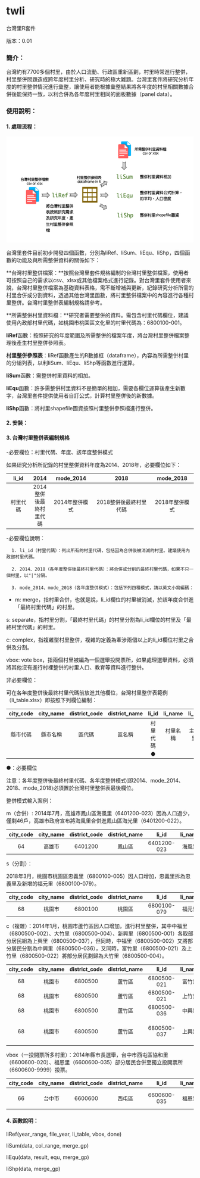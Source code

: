 <style>
table:nth-of-type(1) {
    display:table;
    width:100%;
}
table:nth-of-type(1) th:nth-of-type(2) {
    width:10%;
}
</style>

# twli

台灣里R套件

版本：0.01

### 簡介：

台灣約有7700多個村里，由於人口流動、行政區重新區劃，村里時常進行整併，村里整併問題造成跨年度村里分析、研究時的極大難題。台灣里套件將研究分析年度的村里整併情況進行彙整，讓使用者能根據彙整結果將各年度的村里相關數據合併後能保持一致，以利合併為各年度村里相同的面板數據（panel data）。

### 使用說明：


#### 1. 處理流程：

  ![](https://github.com/torrentpien/twli/blob/master/%E7%A4%BA%E6%84%8F%E5%9C%96.png?raw=true)

  台灣里套件目前初步開發四個函數，分別為liRef、liSum、liEqu、liShp，四個函數的功能及與所需整併資料的關係如下：

**台灣村里整併檔案：**按照台灣里套件規格編制的台灣村里整併檔案，使用者可按照自己的需求以csv、xlsx或其他檔案格式進行記錄。對台灣里套件使用者來說，台灣村里整併檔案為基礎資料表格，需不斷增補與更新，紀錄研究分析所需的村里合併或分割資料，透過其他台灣里函數，將村里整併檔案中的內容進行各種村里整併。台灣村里整併表編制規格請參考。

**所需整併村里資料檔：**研究者需要整併的資料。需包含村里代碼欄位，建議使用內政部村里代碼，如桃園市桃園區文化里的村里代碼為：6800100-001。

**liRef**函數：按照研究的年度範圍及所需整併的檔案年度，將台灣村里整併檔案整理後產生村里整併參照表。

**村里整併參照表**：liRef函數產生的R數據框（dataframe），內容為所需整併村里的分組列表，以利liSum、liEqu、liShp等函數進行運算。

**liSum**函數：需整併村里資料的相加。

**liEqu**函數：許多需整併村里資料不是簡單的相加，需要各欄位運算後產生新數字，台灣里套件提供使用者自訂公式，計算村里整併後的新數據。

**liShp**函數：將村里shapefile圖資按照村里整併參照檔進行整併。

#### 2. 安裝：


#### 3. 台灣村里整併表編制規格
  
   -必要欄位：村里代碼、年度、該年度整併模式
  
  如果研究分析所記錄的村里整併資料年度為2014、2018年，必要欄位如下：

| li_id | 2014 | mode_2014 | 2018 | mode_2018 |
|    :---:    |    :---:    |    :---:    |    :---:    |    :---:    | 
| 村里代碼 | 2014整併後最終村里代碼 | 2014年整併模式 | 2018整併後最終村里代碼 | 2018年整併模式 |

   -必要欄位說明：

      1. li_id（村里代碼）：列出所有的村里代碼，包括因為合併後被消滅的村里。建議使用內政部村里代碼。

      2. 2014、2018（各年度整併後最終村里代碼）：將合併或分割的最終村里代碼，如果不只一個村里，以"|"分隔。

      3. mode_2014、mode_2018（各年度整併模式）：包括下列四種模式，請以英文小寫編碼：

  - m: merge，指村里合併，也就是說，li_id欄位的村里被消滅，於該年度合併進「最終村里代碼」的村里。

s: separate，指村里分割，「最終村里代碼」的村里分割為li_id欄位的村里及「最終村里代碼」的村里。

c: complex，指複雜型村里整併，複雜的定義為牽涉兩個以上的li_id欄位村里之合併及分割。

vbox: vote box，指兩個村里被編為一個選舉投開票所，如果處理選舉資料，必須將其他沒有進行村裡整併的村里人口、教育等資料進行整併。

非必要欄位：  
  
   可在各年度整併後最終村里代碼前放進其他欄位，台灣村里整併表範例（li_table.xlsx）即按照下列欄位編制：

| city_code | city_name | district_code | district_name | li_id | li_name | li_id_dgb | 2014 | mode_2014 | 2018 | mode_2018 |
|    :---:    |    :---:    |    :---:    |    :---:    |    :---:    |    :---:    |    :---:    |    :---:    |    :---:    |    :---:    |    :---:    |
| 縣市代碼 | 縣市名稱 | 區代碼 | 區名稱 | 村里代碼 | 村里名稱 | 主計處村里代碼 | 2014 | mode_2014 | 2018 | mode_2018 |
|    |    |    |    | ● |    |    | ● | ● | ● | ● |

●：必要欄位

注意：各年度整併後最終村里代碼、各年度整併模式(即2014、mode_2014、2018、mode_2018)必須置於台灣村里整併表最後欄位。

整併模式輸入案例：

m（合併）: 2014年7月，高雄市鳳山區海風里（6401200-023）因為人口過少，僅剩46戶，高雄市政府宣布將海風里合併進鳳山區海光里（6401200-022）。
  
| city_code | city_name | district_code | district_name | li_id | li_name | li_id_dgb | 2014 | mode_2014 | 2018 | mode_2018 |
|    :---:    |    :---:    |    :---:    |    :---:    |    :---:    |    :---:    |    :---:    |    :---:    |    :---:    |    :---:    |    :---:    |
|  64  |  高雄市  |  6401200  |  鳳山區  |  6401200-023  |  海風里  |  64000121023  |   6401200-022  |  m  |  |  |

s（分割）：

2018年3月，桃園市桃園區忠義里（6800100-005）因人口增加，忠義里拆為忠義里及新增的福元里（6800100-079）。

| city_code | city_name | district_code | district_name | li_id | li_name | li_id_dgb | 2014 | mode_2014 | 2018 | mode_2018 |
|    :---:    |    :---:    |    :---:    |    :---:    |    :---:    |    :---:    |    :---:    |    :---:    |    :---:    |    :---:    |    :---:    |
|  68  |  桃園市  |  6800100  |  桃園區  |  6800100-079  |  福元里  |  68000010079  |   |  |  6800100-005  |  s  |

c（複雜）：2014年1月，桃園市蘆竹區因人口增加，進行村里整併，其中中福里（6800500-002）、大竹里（6800500-004）、新興里（6800500-001）各取部分居民組為上興里（6800500-037），但同時，中福里（6800500-002）又將部分居民分割為中興里（6800500-036），又同時，富竹里（6800500-021）及上竹里（6800500-022）將部分居民劃歸為大竹里（6800500-004）。

| city_code | city_name | district_code | district_name | li_id | li_name | li_id_dgb | 2014 | mode_2014 | 2018 | mode_2018 |
|    :---:    |    :---:    |    :---:    |    :---:    |    :---:    |    :---:    |    :---:    |    :---:    |    :---:    |    :---:    |    :---:    |
|  68  |  桃園市  |  6800500  |  蘆竹區  |  6800500-021  |  富竹里  |  68000050021  |   6800500-004  |  c  |  |  |
|  68  |  桃園市  |  6800500  |  蘆竹區  |  6800500-021  |  上竹里  |  68000050022  |   6800500-004  |  c  |  |  |
|  68  |  桃園市  |  6800500  |  蘆竹區  |  6800500-036  |  中興里  |  68000050036  |   6800500-002  |  c  |  |  |
|  68  |  桃園市  |  6800500  |  蘆竹區  |  6800500-037  |  上興里  |  68000050037  |   6800500-001\|6800500-002\|6800500-004  |  c  |  |  |

vbox（一投開票所多村里）：2014年縣市長選舉，台中市西屯區協和里（6600600-020）、福恩里（6600600-035）部分居民合併至獨立投開票所（6600600-9999）投票。

| city_code | city_name | district_code | district_name | li_id | li_name | li_id_dgb | 2014 | mode_2014 | 2018 | mode_2018 |
|    :---:    |    :---:    |    :---:    |    :---:    |    :---:    |    :---:    |    :---:    |    :---:    |    :---:    |    :---:    |    :---:    |
|  66  |  台中市  |  6600600  |  西屯區  |  6600600-035  |  福恩里  |  66000060035  |   6600600-020\|6600600-9999  |  vbox  |  |  |

#### 4. 函數說明：

liRef(year_range, file_year, li_table, vbox, done)

liSum(data, col_range, merge_gp)

liEqu(data, result, equ, merge_gp)

liShp(data, merge_gp)



